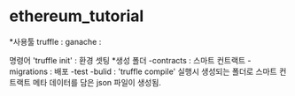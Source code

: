# ethereum_tutorial

*사용툴
truffle : 
ganache : 

명령어 'truffle init' : 환경 셋팅
*생성 폴더
-contracts : 스마트 컨트랙트
-migrations : 배포
-test
-bulid : 'truffle compile' 실행시 생성되는 폴더로 스마트 컨트랙트 메타 데이터를 담은 json 파일이 생성됨.



